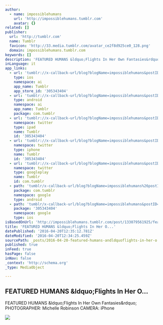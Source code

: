 ```yaml
---
author:
  - name: impossiblehumans
    url: 'http://impossiblehumans.tumblr.com'
    avatar: {}
related: []
publisher:
  url: 'http://tumblr.com'
  name: Tumblr
  favicon: 'http://33.media.tumblr.com/avatar_ce2f8d925ce0_128.png'
  domain: impossiblehumans.tumblr.com
keywords: []
description: 'FEATURED HUMANS &ldquo;Flights In Her Own Fantasies&rdquo; PHOTOGRAPHER: Michelle Robinson CAMERA: iPhone'
inLanguage: it
app_links:
  - url: 'tumblr://x-callback-url/blog?blogName=impossiblehumans&postID=133079561925'
    type: ios
    namespace: ai
    app_name: Tumblr
    app_store_id: '305343404'
  - url: 'tumblr://x-callback-url/blog?blogName=impossiblehumans&postID=133079561925'
    type: android
    namespace: ai
    app_name: Tumblr
    package: com.tumblr
  - url: 'tumblr://x-callback-url/blog?blogName=impossiblehumans&postID=133079561925&referrer=twitter-cards'
    namespace: twitter
    type: ipad
    name: Tumblr
    id: '305343404'
  - url: 'tumblr://x-callback-url/blog?blogName=impossiblehumans&postID=133079561925&referrer=twitter-cards'
    namespace: twitter
    type: iphone
    name: Tumblr
    id: '305343404'
  - url: 'tumblr://x-callback-url/blog?blogName=impossiblehumans&postID=133079561925&referrer=twitter-cards'
    namespace: twitter
    type: googleplay
    name: Tumblr
    id: com.tumblr
  - path: 'tumblr/x-callback-url/blog?blogName=impossiblehumans%26postID=133079561925'
    package: com.tumblr
    namespace: google
    type: android
  - path: 'tumblr/x-callback-url/blog?blogName=impossiblehumans&postID=133079561925'
    package: '305343404'
    namespace: google
    type: ios
isBasedOnUrl: 'http://impossiblehumans.tumblr.com/post/133079561925/featured-humans-flights-in-her-own-fantasies'
title: 'FEATURED HUMANS &ldquo;Flights In Her O...'
datePublished: '2016-04-20T12:35:12.781Z'
dateModified: '2016-04-20T12:34:25.459Z'
sourcePath: _posts/2016-04-20-featured-humans-andldquoflights-in-her-o.md
published: true
inFeed: true
hasPage: false
inNav: false
_context: 'http://schema.org'
_type: MediaObject

---
```

<article style=""><h1>FEATURED HUMANS &amp;ldquo;Flights In Her O...</h1><p>FEATURED HUMANS &amp;ldquo;Flights In Her Own Fantasies&amp;rdquo; PHOTOGRAPHER: Michelle Robinson CAMERA: iPhone</p><img src="http://41.media.tumblr.com/7e129f44f0e0229617185647570d266c/tumblr_nxpss9fL321uf13h7o1_1280.jpg" /></article>